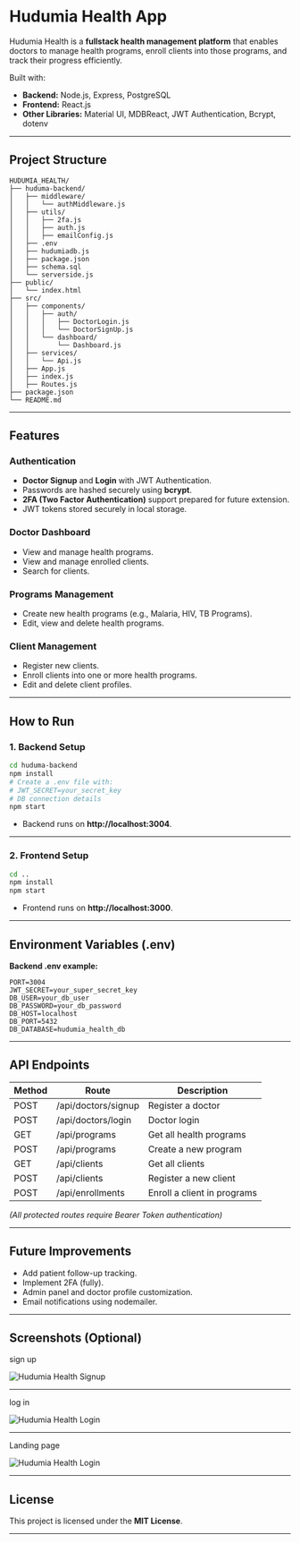 
# Hudumia Health App

Hudumia Health is a **fullstack health management platform** that enables doctors to manage health programs, enroll clients into those programs, and track their progress efficiently.

Built with:
- **Backend:** Node.js, Express, PostgreSQL
- **Frontend:** React.js
- **Other Libraries:** Material UI, MDBReact, JWT Authentication, Bcrypt, dotenv

---

## Project Structure

```
HUDUMIA_HEALTH/
├── huduma-backend/
│   ├── middleware/
│   │   └── authMiddleware.js
│   ├── utils/
│   │   ├── 2fa.js
│   │   ├── auth.js
│   │   ├── emailConfig.js
│   ├── .env
│   ├── hudumiadb.js
│   ├── package.json
│   ├── schema.sql
│   └── serverside.js
├── public/
│   └── index.html
├── src/
│   ├── components/
│   │   ├── auth/
│   │   │   ├── DoctorLogin.js
│   │   │   └── DoctorSignUp.js
│   │   └── dashboard/
│   │       └── Dashboard.js
│   ├── services/
│   │   └── Api.js
│   ├── App.js
│   ├── index.js
│   ├── Routes.js
├── package.json
└── README.md
```

---

## Features

### Authentication
- **Doctor Signup** and **Login** with JWT Authentication.
- Passwords are hashed securely using **bcrypt**.
- **2FA (Two Factor Authentication)** support prepared for future extension.
- JWT tokens stored securely in local storage.

### Doctor Dashboard
- View and manage health programs.
- View and manage enrolled clients.
- Search for clients.

### Programs Management
- Create new health programs (e.g., Malaria, HIV, TB Programs).
- Edit, view and delete health programs.

### Client Management
- Register new clients.
- Enroll clients into one or more health programs.
- Edit and delete client profiles.

---

## How to Run

### 1. Backend Setup

```bash
cd huduma-backend
npm install
# Create a .env file with:
# JWT_SECRET=your_secret_key
# DB connection details
npm start
```

- Backend runs on **http://localhost:3004**.

---

### 2. Frontend Setup

```bash
cd ..
npm install
npm start
```

- Frontend runs on **http://localhost:3000**.

---

## Environment Variables (.env)

**Backend .env example:**

```
PORT=3004
JWT_SECRET=your_super_secret_key
DB_USER=your_db_user
DB_PASSWORD=your_db_password
DB_HOST=localhost
DB_PORT=5432
DB_DATABASE=hudumia_health_db
```

---

## API Endpoints

| Method | Route                  | Description                   |
|--------|-------------------------|-------------------------------|
| POST   | /api/doctors/signup      | Register a doctor             |
| POST   | /api/doctors/login       | Doctor login                  |
| GET    | /api/programs            | Get all health programs       |
| POST   | /api/programs            | Create a new program          |
| GET    | /api/clients             | Get all clients               |
| POST   | /api/clients             | Register a new client         |
| POST   | /api/enrollments         | Enroll a client in programs   |

*(All protected routes require Bearer Token authentication)*

---

## Future Improvements
- Add patient follow-up tracking.
- Implement 2FA (fully).
- Admin panel and doctor profile customization.
- Email notifications using nodemailer.

---

## Screenshots (Optional)
sign up 

![Hudumia Health Signup](public/signup.png)

---

log in 

![Hudumia Health Login](public/login.png)

---

Landing page

![Hudumia Health Login](public/landing.png)

---

## License
This project is licensed under the **MIT License**.

---
